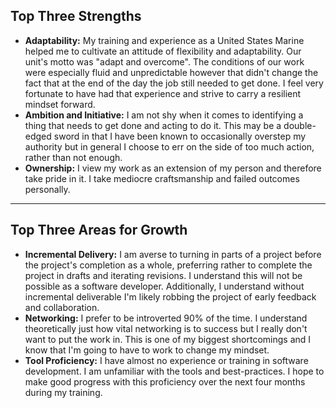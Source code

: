 ## Top Three Strengths
- **Adaptability:** My training and experience as a United States Marine helped me to cultivate an attitude of flexibility and adaptability.  Our unit's motto was "adapt and overcome".  The conditions of our work were especially fluid and unpredictable however that didn't change the fact that at the end of the day the job still needed to get done.  I feel very fortunate to have had that experience and strive to carry a resilient mindset forward.
- **Ambition and Initiative:** I am not shy when it comes to identifying a thing that needs to get done and acting to do it.  This may be a double-edged sword in that I have been known to occasionally overstep my authority but in general I choose to err on the side of too much action, rather than not enough.
- **Ownership:** I view my work as an extension of my person and therefore take pride in it.  I take mediocre craftsmanship and failed outcomes personally.

---

## Top Three Areas for Growth
- **Incremental Delivery:** I am averse to turning in parts of a project before the project's completion as a whole, preferring rather to complete the project in drafts and iterating revisions.  I understand this will not be possible as a software developer.  Additionally, I understand without incremental deliverable I'm likely robbing the project of early feedback and collaboration. 
- **Networking:** I prefer to be introverted 90% of the time.  I understand theoretically just how vital networking is to success but I really don't want to put the work in.  This is one of my biggest shortcomings and I know that I'm going to have to work to change my mindset.
- **Tool Proficiency:** I have almost no experience or training in software development.  I am unfamiliar with the tools and best-practices.  I hope to make good progress with this proficiency over the next four months during my training.
